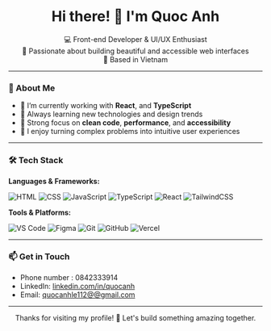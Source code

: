 <h1 align="center">Hi there! 👋 I'm Quoc Anh</h1>

<p align="center">
  💻 Front-end Developer & UI/UX Enthusiast <br/>
  🎨 Passionate about building beautiful and accessible web interfaces <br/>
  📍 Based in Vietnam
</p>

---

### 🧠 About Me

- 🔭 I’m currently working with **React**, and **TypeScript**
- 🌱 Always learning new technologies and design trends
- 🧩 Strong focus on **clean code**, **performance**, and **accessibility**
- 🚀 I enjoy turning complex problems into intuitive user experiences

---

### 🛠️ Tech Stack

**Languages & Frameworks:**

![HTML](https://img.shields.io/badge/-HTML5-E34F26?style=flat&logo=html5&logoColor=white)
![CSS](https://img.shields.io/badge/-CSS3-1572B6?style=flat&logo=css3&logoColor=white)
![JavaScript](https://img.shields.io/badge/-JavaScript-F7DF1E?style=flat&logo=javascript&logoColor=black)
![TypeScript](https://img.shields.io/badge/-TypeScript-3178C6?style=flat&logo=typescript&logoColor=white)
![React](https://img.shields.io/badge/-React-61DAFB?style=flat&logo=react&logoColor=black)
![TailwindCSS](https://img.shields.io/badge/-TailwindCSS-38B2AC?style=flat&logo=tailwind-css&logoColor=white)

**Tools & Platforms:**

![VS Code](https://img.shields.io/badge/-VSCode-007ACC?style=flat&logo=visual-studio-code&logoColor=white)
![Figma](https://img.shields.io/badge/-Figma-F24E1E?style=flat&logo=figma&logoColor=white)
![Git](https://img.shields.io/badge/-Git-F05032?style=flat&logo=git&logoColor=white)
![GitHub](https://img.shields.io/badge/-GitHub-181717?style=flat&logo=github&logoColor=white)
![Vercel](https://img.shields.io/badge/-Vercel-000000?style=flat&logo=vercel&logoColor=white)


---

### 📫 Get in Touch

- Phone number : 0842333914
- LinkedIn: [linkedin.com/in/quocanh]([https://linkedin.com/in/yourname](https://www.linkedin.com/in/l%C3%AA-qu%E1%BB%91c-anh-78b544297/))
- Email: [quocanhle112@@gmail.com](quocanhle112@@gmail.com)

---

<p align="center">
  Thanks for visiting my profile! 🌟 Let's build something amazing together.
</p>
